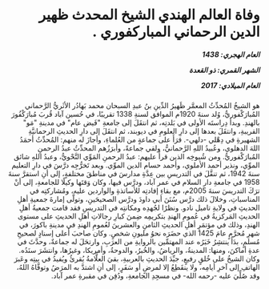 <h1 dir="rtl">وفاة العالم الهندي الشيخ المحدث ظهير الدين الرحماني المباركفوري .</h1>

<h5 dir="rtl">العام الهجري:  1438

الشهر القمري: ذو القعدة

العام الميلادي: 2017</h5>

<p dir="rtl">هو الشيخُ المُحدِّثُ المعمَّر ظَهيرُ الدِّينِ بنُ عبدِ السبحان محمد بَهادُر الأثَريُّ الرَّحماني المُبارَكْفوريُّ، وُلد سنةَ 1920م الموافق لسنةِ 1338 تقريبًا، في حُسين آباد قُربَ مُبارَكْفُورَ بالهندِ. وبدأ دِراستَه الأولى في بَلدتِه، ثم انتقَلَ إلى جامعةِ "فَيض عام" في مدينةِ "مَو" القريبةِ، وانتقَلَ بعدها إلى دارِ العلومِ في ديوبند، ثم انتقَلَ إلى دارِ الحديثِ الرحمانيَّةِ الشهيرةِ في دِهْلي -دلهي-. قرَأَ على جماعةٍ من العُلماءِ، وأجازَ له منهم: المُحدِّثُ أحمَدُ اللهَ الدهلوي، وعُبيدُ اللهِ الرَّحمانيُّ، ولقي جماعةً، وأبرَزُهم المحدِّثُ عبدُ الرحمنِ المُبارَكْفوريُّ. ومن شُيوخِه الذين قرأَ عليهم: عبدُ الرحمنِ المَوِّي النَّحْويُّ، وعبدُ اللهِ شائق الموِّي، ونذير أحمد الأملوي، وأحمد حسام الدين الموِّي. وبعد تَخرُّجِه درَّسَ في دارِ التعليم سنةَ 1942، ثم تنقَّلَ في التدريسِ بين عِدَّةِ مدارسَ في مناطقَ مختلفةٍ، إلى أنِ استقرَّ سنةَ 1958 في جامعةِ دار السلام في عمر آباد، ودرَّس فيها، وكان وَقتَها وكيلًا للجامعةِ، إلى أنْ ترَكَ التدريسَ سنةَ 2005م، مع بقاءِ إفادتِه للأساتذةِ والواردين عليه، ومُشاركتِه في المناسباتِ، وخلالَ ذلك درَّس سُنَنَ أبي داودَ ودرَّس الصحيحَينِ، وتولَّى إمارةَ جمعيةِ أهلِ الحديثِ في ولايةِ تاميل نادو. ونظرًا لجُهدِه ومكانتِه في التدريسِ فقد قامت جمعيةُ أهلِ الحديثِ المَركزيةُ في عُمومِ الهندِ بتكريمِه ضِمنَ كبارِ رجالاتِ أهلِ الحديثِ على مستوى الهندِ، وذلك في مؤتمَرِ أهلِ الحديثِ الثامنِ والعشرينَ لعُمومِ الهندِ في مدينةِ باكورَ، في شهرِ مُحرَّمٍ عامَ 1425 الذي حضَرَه نحوُ مليونِ شخصٍ. وكان صاحبَ أعلى إسنادٍ لصحيحِ مُسلمٍ، بدَأَ ينتشِرُ خَبَرُه عند المهتمِّين بالروايةِ من العرَبِ، وارتحَلَ له جماعةٌ، وحدَّثَ في عدةِ أماكنَ، ومنها: المدينةُ، والرياضُ، والخُبرُ، والدوحةُ، وأمريكا، وغيرُها، وانتشَرَ سنَدُه. وكان الشيخُ على خُلقٍ رفيعٍ، جيِّدَ الحديثِ بالعربيةِ، بقيَ العلَّامةُ يُقرئُ ويُفيدُ في بيتِه وعَبرَ الهاتفِ إلى آخرِ أيامِه، ولا ينقَطِعُ إلا لمرضٍ أو سَفَرٍ، إلى أنِ اشتدَّ به المرَضُ وتوفَّاهُ اللهُ، وقد صُلِّيَ عليه -رحمه الله- في مسجِدِ الجامعةِ، ودُفِن في مقبرةِ عمر آباد.</p></br>
